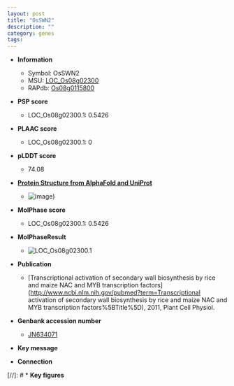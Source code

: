 ```yaml
---
layout: post
title: "OsSWN2"
description: ""
category: genes
tags: 
---
```


* **Information**  
    + Symbol: OsSWN2  
    + MSU: [LOC_Os08g02300](http://rice.plantbiology.msu.edu/cgi-bin/ORF_infopage.cgi?orf=LOC_Os08g02300)  
    + RAPdb: [Os08g0115800](http://rapdb.dna.affrc.go.jp/viewer/gbrowse_details/irgsp1?name=Os08g0115800)  

* **PSP score**  
    + LOC_Os08g02300.1: 0.5426 

* **PLAAC score**  
    + LOC_Os08g02300.1: 0 

* **pLDDT score**
    + 74.08

* **[Protein Structure from AlphaFold and UniProt](https://www.uniprot.org/uniprotkb/Q6YXS5/entry#structure)**
    + ![image](https://ricepsp.github.io/images/Q6/AF-Q6YXS5-F1.png))

* **MolPhase score**
    + LOC_Os08g02300.1: 0.5426

* **MolPhaseResult**
    + ![LOC_Os08g02300.1](https://ricepsp.github.io/pictures/LOC_Os08g/LOC_Os08g02300.1.png)

* **Publication**  
    + [Transcriptional activation of secondary wall biosynthesis by rice and maize NAC and MYB transcription factors](http://www.ncbi.nlm.nih.gov/pubmed?term=Transcriptional activation of secondary wall biosynthesis by rice and maize NAC and MYB transcription factors%5BTitle%5D), 2011, Plant Cell Physiol.

* **Genbank accession number**  
    + [JN634071](http://www.ncbi.nlm.nih.gov/nuccore/JN634071)

* **Key message**  

* **Connection**  

[//]: # * **Key figures**  


